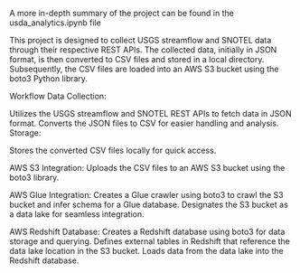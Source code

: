 A more in-depth summary of the project can be found in the usda_analytics.ipynb file 

This project is designed to collect USGS streamflow and SNOTEL data through their respective REST APIs. The collected data, initially in JSON format, is then converted to CSV files and stored in a local directory. Subsequently, the CSV files are loaded into an AWS S3 bucket using the boto3 Python library.

Workflow
Data Collection:

Utilizes the USGS streamflow and SNOTEL REST APIs to fetch data in JSON format.
Converts the JSON files to CSV for easier handling and analysis.
Storage:

Stores the converted CSV files locally for quick access.

AWS S3 Integration:
Uploads the CSV files to an AWS S3 bucket using the boto3 library.

AWS Glue Integration:
Creates a Glue crawler using boto3 to crawl the S3 bucket and infer schema for a Glue database.
Designates the S3 bucket as a data lake for seamless integration.

AWS Redshift Database:
Creates a Redshift database using boto3 for data storage and querying.
Defines external tables in Redshift that reference the data lake location in the S3 bucket.
Loads data from the data lake into the Redshift database.
